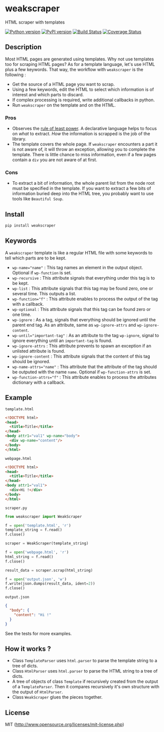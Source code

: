 # weakscraper
HTML scraper with templates

[![Python version](https://img.shields.io/pypi/pyversions/weakscraper.svg)](https://www.python.org/download/releases/3.0/)
[![PyPI version](https://badge.fury.io/py/weakscraper.svg)](https://badge.fury.io/py/weakscraper)
[![Build Status](https://travis-ci.org/michelbl/weakscraper.svg?branch=master)](https://travis-ci.org/michelbl/weakscraper)
[![Coverage Status](https://coveralls.io/repos/github/michelbl/weakscraper/badge.svg?branch=master)](https://coveralls.io/github/michelbl/weakscraper?branch=master)


## Description

Most HTML pages are generated using templates. Why not use templates too for scraping HTML pages? As for a template language, let's use HTML plus a few keywords. That way, the workflow with `weakscraper` is the following :
* Get the source of a HTML page you want to scrap.
* Using a few keywords, edit the HTML to select which information is of interest and which parts to discard.
* If complex processing is required, write additional callbacks in python.
* Run `weakscraper` on the template and on the HTML.


### Pros
* Observes the [rule of least power](https://en.wikipedia.org/wiki/Rule_of_least_power). A declarative language helps to focus on *what* to extract. *How* the information is scrapped is the job of the library.
* The template covers the whole page. If `weakscraper` encounters a part it is not aware of, it will throw an exception, allowing you to complete the template. There is little chance to miss information, even if a few pages contain a `div` you are not aware of at first.

### Cons
* To extract a bit of information, the whole parent list from the node root must be specified in the template. If you want to extract a few bits of information buried deep into the HTML tree, you probably want to use tools like `Beautiful Soup`.

## Install

```sh
pip install weakscraper
```

## Keywords

A `weakscraper` template is like a regular HTML file with some keywords to tell which parts are to be kept.
* `wp-name="name"` : This tag names an element in the output object. Optional if `wp-function` is set.
* `wp-recursive` : This attribute signals that everything under this tag is to be kept.
* `wp-list` : This attribute signals that this tag may be found zero, one or several time. This outputs a list.
* `wp-function="f"` : This attribute enables to process the output of the tag with a callback.
* `wp-optional` : This attribute signals that this tag can be found zero or one time.
* `wp-ignore` : As a tag, signals that everything should be ignored until the parent end tag. As an attribute, same as `wp-ignore-attrs` and `wp-ignore-content`.
* `wp-until="important-tag"` : As an attribute to the tag `wp-ignore`, signal to ignore everything until an `important-tag` is found.
* `wp-ignore-attrs` : This attribute prevents to spawn an exception if an unlisted attribute is found.
* `wp-ignore-content` : This attribute signals that the content of this tag should be ignored.
* `wp-name-attrs="name"` : This attribute that the attribute of the tag should be outputed with the name `name`. Optional if `wp-function-attrs` is set.
* `wp-function-attrs="f"` : This attribute enables to process the attributes dictionary with a callback.

## Example

`template.html`
```html
<!DOCTYPE html>
<head>
  <title>Title</title>
</head>
<body attr1="val1" wp-name="body">
  <div wp-name="content"/>
</body>
</html>
```

`webpage.html`
```html
<!DOCTYPE html>
<head>
  <title>Title</title>
</head>
<body attr1="val1">
  <div>Hi !</div>
</body>
</html>
```

`scraper.py`
```python
from weakscraper import WeakScraper

f = open('template.html', 'r')
template_string = f.read()
f.close()

scraper = WeakScraper(template_string)

f = open('webpage.html', 'r')
html_string = f.read()
f.close()

result_data = scraper.scrap(html_string)

f = open('output.json', 'w')
f.write(json.dumps(result_data, ident=2))
f.close()
```

`output.json`
```json
{
  "body": {
    "content": "Hi !"
  }
}
```

See the tests for more examples.

## How it works ?

* Class `TemplateParser` uses `html.parser` to parse the template string to a tree of dicts.
* Class `HtmlParser` uses `html.parser` to parse the HTML string to a tree of dicts.
* A tree of objects of class `Template` if recursively created from the output of a `TemplateParser`. Then it compares recursively it's own structure with the output of `HtmlParser`.
* Class `WeakScraper` glues the pieces together.

## License

MIT (http://www.opensource.org/licenses/mit-license.php)
